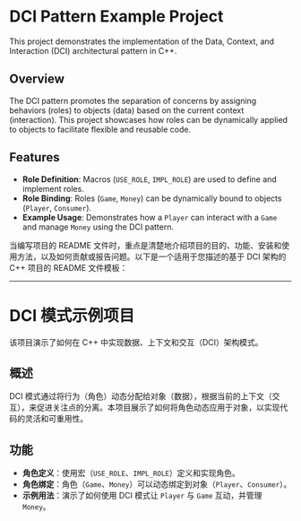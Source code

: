 # DCI Pattern Example Project

This project demonstrates the implementation of the Data, Context, and Interaction (DCI) architectural pattern in C++.

## Overview

The DCI pattern promotes the separation of concerns by assigning behaviors (roles) to objects (data) based on the current context (interaction). This project showcases how roles can be dynamically applied to objects to facilitate flexible and reusable code.

## Features

- **Role Definition**: Macros (`USE_ROLE`, `IMPL_ROLE`) are used to define and implement roles.
- **Role Binding**: Roles (`Game`, `Money`) can be dynamically bound to objects (`Player`, `Consumer`).
- **Example Usage**: Demonstrates how a `Player` can interact with a `Game` and manage `Money` using the DCI pattern.

当编写项目的 README 文件时，重点是清楚地介绍项目的目的、功能、安装和使用方法，以及如何贡献或报告问题。以下是一个适用于您描述的基于 DCI 架构的 C++ 项目的 README 文件模板：

---

# DCI 模式示例项目

该项目演示了如何在 C++ 中实现数据、上下文和交互（DCI）架构模式。

## 概述

DCI 模式通过将行为（角色）动态分配给对象（数据），根据当前的上下文（交互），来促进关注点的分离。本项目展示了如何将角色动态应用于对象，以实现代码的灵活和可重用性。

## 功能

- **角色定义**：使用宏（`USE_ROLE`、`IMPL_ROLE`）定义和实现角色。
- **角色绑定**：角色（`Game`、`Money`）可以动态绑定到对象（`Player`、`Consumer`）。
- **示例用法**：演示了如何使用 DCI 模式让 `Player` 与 `Game` 互动，并管理 `Money`。
